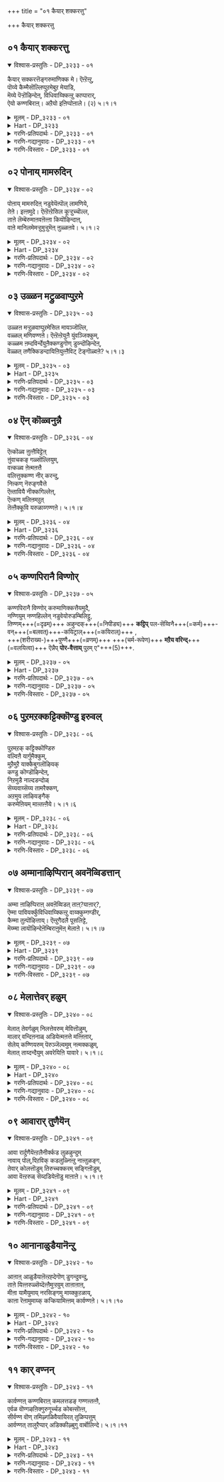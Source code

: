 +++
title = "०१ कैयार् शक्करत्तु"

+++
कैयार् शक्करत्तु

## ०१ कैयार् शक्करत्तु

<details open><summary>विश्वास-प्रस्तुतिः - DP_३२३३ - ०१</summary>

कैयार् सक्करत्तॆङ्गरुमाणिक्क मे। ऎऩ्ऱॆऩ्ऱु,  
पॊय्ये कैम्मैसॊल्लिप्पुऱमेबुऱ मेयाडि,  
मॆय्ये पॆऱ्ऱॊऴिन्देऩ्, विधिवाय्क्किऩ्ऱु काप्पारार्,  
ऐयो कण्णबिराऩ्। अऱैयो इऩिप्पोऩाले। (२) ५।१।१
</details>

<details><summary>मूलम् - DP_३२३३ - ०१</summary>

कैयार् सक्करत्तॆङ्गरुमाणिक्क मे। ऎऩ्ऱॆऩ्ऱु,  
पॊय्ये कैम्मैसॊल्लिप्पुऱमेबुऱ मेयाडि,  
मॆय्ये पॆऱ्ऱॊऴिन्देऩ्, विधिवाय्क्किऩ्ऱु काप्पारार्,  
ऐयो कण्णबिराऩ्। अऱैयो इऩिप्पोऩाले। (२) ५।१।१
</details>

<details><summary>Hart - DP_३२३३</summary>

I lied, praising you and saying,  
“You are a precious blue sapphire: You carry a discus:”  
I wandered and wandered  
and you thought I was truly praising you  
and gave me your grace:  
If it is my fate to receive your grace, no one can prevent it,  
O my lord Kaṇṇan! Tell me: Tell me please:
</details>

<details><summary>गरणि-प्रतिपदार्थः - DP_३२३३ - ०१</summary>

कै= कैयल्लि, आर् = हरितवाद, शक्करत्तु = चक्रायुधवुळ्ळ, ऎन् = नन्न, करुमाणिक्कमे = करिय माणिक्यवे, ऎन्ऱु ऎन्ऱु = ऎन्दु हेळुत्त हेळुत्तले, पॊय्यो = सुळ्ळागिये, कैम्मै = कपटद मातन्नु, शॊल्लि = हेळुत्त, पुऱमे पुऱमे आडि = बाह्यविषयगळल्लि आडुत्ता, मॆय्ये = यथार्थवादद्दन्ने \(सत्यवादद्दन्ने, पॆट्रु = पडॆदु, ऒऴिन्देन् = मुगिसिद्देनॆ, विदि = \(विधिय\) भगवन्तन, वाय् क्कु = अनुग्रहक्कॆ इन्ऱु = इन्दु \(ईग\), काप्पार् = तडॆगट्टुववरु. आर् = यारु? ऐयो = अय्यो, कण्णपिरान् = कृष्णपरमात्म, अऱैयो = सड्डु हॊडॆयुत्तेनॆ\(कूगि हेळुत्तेनॆ\) इनि = इन्नु, पोनाले = होदरॆ \(होगुवुदादरॆ\).
</details>

<details><summary>गरणि-गद्यानुवादः - DP_३२३३ - ०१</summary>

कैयल्लि हन्तवाद चक्रायुधवुळ्ळ नन्न करिय माणिक्यवे ऎन्दु हेळुत्त हेळुत्तले, सुळ्ळागिये, कपटद मातुगळन्नाडुत्ता, बाह्यविषयगळल्लि नलिदाडुत्ता, यथार्थवादद्दन्ने \(सत्यवादद्दन्ने\) पडॆदुकॊण्डिद्देनॆ. विधिय \(भगवन्तन\) अनुग्रहवन्नु ईग तडॆगट्टुववरु यारु? अय्यो, कृष्ण परमात्म, सड्डु हॊडॆदु हेळुत्तेनॆ, इन्नु \(नीनु\) होगुवुदादरॆ? 
</details>

<details><summary>गरणि-विस्तारः - DP_३२३३ - ०१</summary>

ई पाशुर अर्थपूर्णवागिदॆ. भगवन्तनु ऎन्थ कृपाळु\! अवनॆष्टु सुलभसाध्य ऎम्बुदन्नु स्पष्टपडिसुत्तदॆ. ऒन्दु सल भगवदनुग्रहवुण्टायितॆन्दरॆ, अदन्नु तडॆगट्टुवुदु यारिगू साध्यविल्ल ऎम्बुदन्नू स्पष्टपडिसुत्तदॆ.

भगवन्तन रूपसौन्दर्यगळन्नू, अवन दिव्यायुधगळ सामर्थ्यवन्नू कुरितु मनसार हॊगळि हाडुत्ता आनन्दिसुवुदु निजभक्तन कॆलस. भक्तिय सुळिवे इल्लदॆ, मनस्सिनल्लि विषय वासनॆयन्नु तुम्बिकॊण्डु, ऎडॆबिडदन्तॆ बाह्यविषयगळल्लिये तॊळलुत्ता, अदन्ने आनन्दवॆन्दु तिळिदु तृप्तिपडुववनादरू, नटनॆगागियादरू उत्तमभक्तनन्तॆ बायल्लि भगवन्तन नामगळन्नु उच्चरिसुत्तिरुववनन्नू सह भगवन्तनु कडॆगणिसुवुदिल्ल. अवनिगू सह निजभक्तन हागॆये भगवन्तनु तन्न कृपॆयन्नु अनुग्रहिसुत्तानॆ. तन्नन्नु चेतननु मरॆयबारदु. अवनु हेगॆ याव रीतियल्लि तन्नन्नु स्मरिसिदरू तनगॆ सन्तोषवे. इदे भगवन्तनिगॆ बेकादद्दु. 

आळ्वाररु हेळुत्तारॆ- उत्तम भक्तनन्तॆ नटिसुत्ता, बूटाटिकॆय रीतियल्लि भगवन्नामवन्नु पठिसुत्ता, सदा बाह्यविषयगळल्लि मुळुगि तेलुत्ता इरुव ननगॆ, निजवागियू भगवन्तन अनुग्रहवुण्टायितल्ल\! इन्नु स्वामियु नन्निन्द अगलुवुदक्कॆ साध्यवादीते? खण्डित इल्ल. 

भगवन्तनन्नु याव दॆशॆयल्लादरू, याव रीतियल्लादरू स्मरिसलि. अदु कपटवागिरलि. आत्मवञ्चनॆयागिरलि. नटनॆयागिरलि. आडम्बरवागिरलि. इतररन्नु मोसगॊळिसुवुदे आगिरलि. अदु हेगॆ इद्दरू, भगवन्तनु अदन्नु स्वीकरिसि, निजवाद रीतियल्ले फलवन्नित्तु, अवनन्नु तन्नवनन्नागि माडिकॊळ्ळुत्तानॆ.
</details>

## ०२ पोनाय् मामरुदिन्

<details open><summary>विश्वास-प्रस्तुतिः - DP_३२३४ - ०२</summary>

पोऩाय् मामरुदिऩ् नडुवेयॆऩ्पॊल् लामणिये,  
तेऩे। इऩ्ऩमुदे। ऎऩ्ऱॆऩ्ऱेसिल कूऱ्ऱुच्चॊल्ल,  
ताऩे लॆम्बॆरुमाऩवऩॆऩ्ऩा कियॊऴिन्दाऩ्,  
वाऩे मानिलमेमऱ्ऱुमुऱ्ऱुमॆऩ् ऩुळ्ळऩवे। ५।१।२
</details>

<details><summary>मूलम् - DP_३२३४ - ०२</summary>

पोऩाय् मामरुदिऩ् नडुवेयॆऩ्पॊल् लामणिये,  
तेऩे। इऩ्ऩमुदे। ऎऩ्ऱॆऩ्ऱेसिल कूऱ्ऱुच्चॊल्ल,  
ताऩे लॆम्बॆरुमाऩवऩॆऩ्ऩा कियॊऴिन्दाऩ्,  
वाऩे मानिलमेमऱ्ऱुमुऱ्ऱुमॆऩ् ऩुळ्ळऩवे। ५।१।२
</details>

<details><summary>Hart - DP_३२३४</summary>

I praised him, the faultless jewel  
who went between the two marudam trees,  
saying, “You are honey and sweet nectar:”  
I said only a few things praising him  
yet my dear lord entered my heart and became one with me  
and now the sky and this wonderful earth are all mine:
</details>

<details><summary>गरणि-प्रतिपदार्थः - DP_३२३४ - ०२</summary>

पोनाय् = होदवने \(नुसुळिदवने\), मा मरुदिन् नडुवे = दॊड्ड मत्तीमरगळ नडुवॆ, ऎन् = नन्न, पॊल्ला मणिये = रन्ध्रविल्लद \(परिशुद्धवाद\) रत्नवे, तेने = जेनिनन्तॆ मधुरवादवने, इन् = इनिदागि, अमुदे = अमृतस्वरूपिये, ऎन्ऱु ऎन्ऱु = ऎन्दु ऎन्दु \(ऎन्दु मुन्तागि\), शिल कूत्तु= कॆलवु कूगुगळन्नु, शॊल्ल = हेळिद्दरिन्द, तान् = तानु, एल् = विश्वासदिन्द, ऎम्बॆरुमान् = सर्वेश्वरनु, अवन् = अवनु, ऎन् आहि ऒऴिन्दान् = ननगॆ ऒदगि बन्दिद्दानॆ, वाने = मेलण लोकगळे, मा निलमे = विशालवाद भूलोकवे, मट्रु = मत्तु, मुट्रुम् = ऎल्ला वस्तुगळू, ऎन् = नन्न, उळ्ळनवे =अन्तरङ्गदवे आगिवॆ.
</details>

<details><summary>गरणि-गद्यानुवादः - DP_३२३४ - ०२</summary>

दॊड्ड मत्तीमरगळ नडुवॆ नुसुळिदवने, नन्न परिशुद्धवाद रत्नवे, जेनिनन्तॆ मधुरवादवने, इनिदाद अमृतवे, ऎन्दु मुन्तागि कॆलवु कूगुगळन्नु कूगिद्दरिन्द, सर्वेश्वरनाद अवनु स्वतः विश्वासदिन्द ननगॆ ऒदगि बन्दिद्दानॆ. मेलिन लोकगळू, विशालवाद भूलोकवू मत्तु \(अवुगळ\) ऎल्ला वस्तुगळु नन्न ऒळगडॆयवे \(अन्तरङ्गदवे\) आगिवॆ. 
</details>

<details><summary>गरणि-विस्तारः - DP_३२३४ - ०२</summary>

ई पाशुरदल्लि भगवन्तन अपारवाद वात्सल्यवन्नू औदार्यवन्नू कुरितु हेळलागुत्तदॆ. 

“पोनाय्................नडुवे” – इदु भगवन्तनु श्रीकृष्णनागि नडॆसिद ऒन्दु आश्चर्यकारक प्रसङ्ग. नन्दगोकुलदल्लि बालकृष्णनु बॆळॆयुत्तिद्दाग, अवनु मनॆमनॆयल्लू माडिद नाना चेष्टॆगळन्नु कुरितु गॊल्लतियरु तायि यशोदॆगॆ दूरु हेळिदरु. इदरिन्द यशोदॆगॆ कडुकोप बन्तु. बालकृष्णनन्नु मनॆय मुन्दिन ऒन्दु ऒरळिगॆ कट्टि हाकि, आकॆ तन्न कॆलसक्कॆ मनॆयॊळक्कॆ होदळु. बालकृष्णनु आ ऒरळन्नू ऎळॆदुकॊण्डु, मॆल्लमॆल्लगॆ अम्बॆगालिडुत्ता ऎदुरल्लिद्द अवळ जवळि भारि मत्तीमरगळ बळिगॆ होदनु. तानु अवुगळ नडुवण सन्दिनल्लि नुसुळिदनु. ऒरळन्नू तन्न कडॆगॆ ऎळॆदुकॊळ्ळुवुदक्कागि अदन्नु जग्गि ऎळॆदनु. कूडले आ भारीमत्ती मरगळु पटपटनॆ मुरिदुबिद्दवु. आ सद्दिगॆ हॆदरि, नन्दगोकुलवे नोडलु बन्दितु. यशोदॆयू हॊरक्कॆ बन्दु नोडुत्ताळॆ-एनाश्चर्य अदु\! किलकिलनॆ नगुत्ता कृष्णनु नोडुत्तिद्दानॆ. कूडले यशोदॆ अवनन्नु बाचि, ऎत्ति मुद्दाडिदळु. 

“अवनॆन्नाहियॊऴिन्दान्” – भगवन्तन अपरिमित सौलभ्य वात्सल्य. औदार्यगळन्नु इदु हेळुत्तदॆ. अवन कॆलवु नामगळन्नु उच्चरिसुत्तिद्द मात्रक्के स्वामि ऒलिदु बरुवुदे? अन्तरङ्गदल्लि नॆलसुवुदे\! अवनॆष्टु सुलभ\! 

“वाने........................उळ्ळनवे” – भगवन्तनु आळ्वाररिगॆ ऒलिदु, अवर अन्तरङ्गदल्लि नॆलसिद्दर परिणाम इदु- स्वर्गादि मेलणलोकगळू, भूलोकवू, अवुगळल्लिन ऎल्ला वस्तुगळु अन्तरङ्गदल्लि नॆलसिदन्तॆये आयितष्टॆ. 

आळ्वाररु हेळुत्तारॆ- नानु माडिद्दु बहळ अल्पवे- भगवन्तन हलकॆलवु नामगळन्नु उच्चरिसिद्दु मात्रवे. अदक्क् प्रतिफलवागि कण्ड भगवन्तन औदार्यवॆष्टु\! अवने ऒलिदु बन्दु नन्नल्लि वात्सल्य कोरिद्दानॆ. अवनु नन्न अन्तरङ्गदल्लि नॆलसिद्दरिन्द, अवन इडिय सृष्टिये नन्न अन्तरङ्गवन्नु सेरिदॆयल्ल\!
</details>

## ०३ उळ्ळन मट्रुळवाप्पुऱमे

<details open><summary>विश्वास-प्रस्तुतिः - DP_३२३५ - ०३</summary>

उळ्ळऩ मऱ्ऱुळवाप्पुऱमेसिल मायञ्जॊल्लि,  
वळ्ळल् मणिवण्णऩे। ऎऩ्ऱॆऩ्ऱेयुऩै युंवञ्जिक्कुम्,  
कळ्ळम ऩम्दविर्न्देयुऩैक्कण्डुगॊण् डुय्न्दॊऴिन्देऩ्,  
वॆळ्ळत् तणैक्किडन्दायिऩियुऩ्ऩैविट् टॆङ्गॊळ्वऩे? ५।१।३
</details>

<details><summary>मूलम् - DP_३२३५ - ०३</summary>

उळ्ळऩ मऱ्ऱुळवाप्पुऱमेसिल मायञ्जॊल्लि,  
वळ्ळल् मणिवण्णऩे। ऎऩ्ऱॆऩ्ऱेयुऩै युंवञ्जिक्कुम्,  
कळ्ळम ऩम्दविर्न्देयुऩैक्कण्डुगॊण् डुय्न्दॊऴिन्देऩ्,  
वॆळ्ळत् तणैक्किडन्दायिऩियुऩ्ऩैविट् टॆङ्गॊळ्वऩे? ५।१।३
</details>

<details><summary>Hart - DP_३२३५</summary>

I wanted to be involved in the pleasures of the world  
but I praised you with false words and said,  
“You are the generous lord: You have the color of sapphire:”  
Now I no longer want to cheat you:  
My devious mind has come to know you  
who rest on the flood of water and I am saved:  
I will not leave you: What is there for me but you?
</details>

<details><summary>गरणि-प्रतिपदार्थः - DP_३२३५ - ०३</summary>

उळ्ळन = मनस्सिनल्लिरुवुदु, मट्रु = इतर ऎल्लवू, उळ आ = हागॆये इरुवन्तॆये, पुऱमे = हॊरगॆ \(तोरिकॆगागि\), शिल मायम् शॊल्लि = कॆलवु वञ्चनॆय \(कपटद\) मातन्नाडि, वळल् = उदारिये, मणिवण्नने = नीलमणिवण्णा, ऎन्ऱु ऎन्ऱे = ऎन्दु हेळुत्तले, उन्नैयुम् = निन्नन्नू, वञ्जिक्कुम् = वञ्चिसुव \(मोसगॊळिसुव\), कळ्ळम् मनम् = कळ्ळ मनस्सन्नु, तविर्न्दे = बिट्टुकॊट्टु, \(दूरीकरिसिये\), उन्नै = निन्नन्नु, कण्डुकॊण्डु = कण्डुकॊण्डु \(अनुभविसि अरितुकॊण्डु\), उय्न्दु ऒऴिन्देन् = उज्जीवनगॊण्डिद्देनॆ, वॆळ्ळत्तु = पाल्गडलल्लि, अणै = \(शेषन\) हासुगॆयल्लि, किडन्दाय् = पवडिसिरुववने, इनि = इन्नु, उन्नै =निन्नन्नु, विट्टु = बिट्टु, ऎन् कॊळ्वने = एनन्नु कैगॊळ्ळबल्लॆनु? 
</details>

<details><summary>गरणि-गद्यानुवादः - DP_३२३५ - ०३</summary>

मनस्सिनल्लिरुवुदु इतर ऎल्लवू हागॆये इरुवन्तॆये, हॊरगॆ कॆलवु कपटद मातुगळन्नाडि, उदारिये, मणिवण्णा ऎन्दुहेळुत्तले निन्नन्नू मोसगॊळिसुव कळ्ळमनस्सन्नु दूरीकरिसि, निन्नन्नु कण्डुकॊण्डु \(अनुभविसि अरितुकॊण्डु\) उज्जीवनगॊण्डिद्देनॆ. पाल्गडलल्लि शेषन हासुगॆयल्लि पवडिसिरुववने, इन्नु निन्नन्नु बिट्टु एनन्नु कैगॊळ्ळबल्लॆ? 
</details>

<details><summary>गरणि-विस्तारः - DP_३२३५ - ०३</summary>

ई पाशुरदल्लि भगवन्तनल्लि भक्तिमाडुव बगॆयन्नु हेळलागुत्तदॆ. 

मनस्सु शुद्धिगॊळ्ळदिद्दरू चिन्तॆयिल्ल. विषय वासनॆ अदरल्लि तुम्बिद्दरू सरियॆ. हॊरगॆ, तोरिकॆगागियादरू भगवन्नामस्मरणॆ माडुत्ता बरुवुदरिन्द, बरबरुत्ता अदु अभ्यासवागुत्तदॆ. आ अभ्यास भक्तियन्नु मूडिसुत्तदॆ. भगवन्तनन्नु अरितुकॊळ्ळुव आसक्तियन्नु तरुत्तदॆ मत्तु कालक्रमदल्लि अवनन्नु कुरितु अनुभववुण्टागुत्तदॆ. भक्ति दृढपडुत्तदॆ. अवनिल्लदॆ तनगॆ यावुदू साध्यविल्लवॆन्दु मनवरिकॆयन्नुण्टु माडुत्तदॆ. हीगॆ उज्जीवन मार्गविदॆ ऎन्नलागुत्तदॆ. 

आळ्वाररु हेळुत्तारॆ- भगवन्त, नन्न मनदल्लि तुम्बि, सुळिदाडुत्तिरुव भावनॆगळे बेरॆ. अवॆल्ल विषय वासनॆयिन्द कूडिदवु. निन्नन्नु कुरितु ईषत्तू भवनॆयिल्ल. आदरू, हॊरगॆ, तोरिकॆगागि, निन्न गुणस्वभावगळन्नु परिपूर्णवागि अनुभविसि अरितुकॊण्डवनन्तॆ, ’उदारिये, मणिवण्णा’ ऎन्दु मुन्तागि निन्नन्नु कुरितु हेळुत्तले इद्देनॆ. निन्नन्नू सह वञ्चिसि बिडुवन्थ नन्नकळ्ळ मनस्सन्नु बदिगॊत्तिद्देनॆ. ई दारियिन्दले निन्नन्नु अनुभविसि कण्डुकॊण्डिद्देनॆ मत्तु परिपूर्णवागि उज्जीवनगॊण्डिद्देनॆ. शेषशयननाद भगवन्त, निन्न हॊरतु नानेनू माडलारॆनल्ल\! निन्न कृपाश्रयवे ननगॆ मुख्य.
</details>

## ०४ ऎन् कॊळ्वनुन्नै

<details open><summary>विश्वास-प्रस्तुतिः - DP_३२३६ - ०४</summary>

ऎऩ्कॊळ्व ऩुऩ्ऩैविट्टॆऩ्  
ऩुंवाचकङ् गळ्सॊल्लियुम्,  
वऩ्कळ्व ऩेऩ्मऩत्तै  
वलित्तुक्कण्ण नीर् करन्दु,  
निऩ्कण् नॆरुङ्गवैत्ते  
ऎऩ्तावियै नीक्कगिल्लेऩ्,  
ऎऩ्कण् मलिऩमऱुत्  
तॆऩ्ऩैक्कूवि यरुळाय्गण्णऩे। ५।१।४
</details>

<details><summary>मूलम् - DP_३२३६ - ०४</summary>

ऎऩ्कॊळ्व ऩुऩ्ऩैविट्टॆऩ्  
ऩुंवाचकङ् गळ्सॊल्लियुम्,  
वऩ्कळ्व ऩेऩ्मऩत्तै  
वलित्तुक्कण्ण नीर् करन्दु,  
निऩ्कण् नॆरुङ्गवैत्ते  
ऎऩ्तावियै नीक्कगिल्लेऩ्,  
ऎऩ्कण् मलिऩमऱुत्  
तॆऩ्ऩैक्कूवि यरुळाय्गण्णऩे। ५।१।४
</details>

<details><summary>Hart - DP_३२३६</summary>

What should I do?  
Even though I said, “I will not leave you,”  
I was a thief and could not stop my mind  
from enjoying the pleasures of the world  
and I didn’t think of you:  
I can’t approach you making my hard heart soft and shedding tears  
and I can’t leave this life on the earth:  
O Kaṇṇan, take away my sins, call me and give me your grace:
</details>

<details><summary>गरणि-प्रतिपदार्थः - DP_३२३६ - ०४</summary>

ऎन् कॊळ्वन् = एनन्नु कैगॊळ्ळलि, उन्नैविट्टु = निन्नन्नु बिट्टु, ऎन्नुम् = ऎन्नुव, वाशहङ्गळ् = मातुगळन्नु, शॊल्लियुम् = आडियू सह, वन् कळ्वनेन् = बलुकॆट्ट कळ्ळ नानु \(कपटि नानु\), मनत्तै = मनस्सन्नु, वलित्तु = बलगॊळिसि, कण्ण नीर् करन्दु = कण्णिरु सुरिसि, निन् कण् = निन्नल्लि, नॆरुङ्ग = दृढवागि, वैत्ते = इरिसिये, ऎनदु आवियै = नन्न आत्मवन्नु \(प्राणवन्नु\), नीक्ककिल्लेन् = नीगलारॆ, ऎन् कण् = नन्नल्लिन, मलिनम् = कॊळॆयन्नु, अऱुत्तु = नीगिसि \(कडिदु हाकि\), ऎन्नै = नन्नन्नु, कूवि = कूगि करॆदु, अरुळाय् = कृपॆमाडु, कण्णने = अत्याकर्षकने. 
</details>

<details><summary>गरणि-गद्यानुवादः - DP_३२३६ - ०४</summary>

’निन्नन्नु बिट्टु एनन्नु कैगॊळ्ळबल्लॆ’ ऎम्ब मातुगळन्नुआडियू सह, बलु कॆट्ट कपटि नानु. मनस्सन्नु बलगॊळिसि, कण्णीरु सुरिसि, निन्नल्लि दृढवागि इरिसिये नन्न प्राणवन्नु नीगलारॆ. नन्नल्लिन कॊळॆयन्नु तॊडॆदुहाकि, नन्नन्नु कूगि करॆदु कृपॆमाडु अत्याकर्षकने. 
</details>

<details><summary>गरणि-विस्तारः - DP_३२३६ - ०४</summary>

हिन्दिन पाशुरदल्लि ’निन्नन्नु बिट्टु नानेनन्नू माडलारॆ’ ऎन्दु आळ्वाररु हेळिकॊण्डरष्टॆ. अदे विषयवन्नु इन्नष्टु विवरवागि इल्लि हेळुत्तिद्दारॆ. 

“वन्कळ्वनेन्...............” – भगवन्त, नानु नडॆसुव ऎल्ल कर्मगळल्लियू निन्न ऒत्तासॆ इल्लदॆ नानेनू माडलारॆ. ऎल्ल विधदल्लू ननगॆ निन्न बॆम्बल बेकेबेकु’ – ऎन्दु नानाडिद मातुगळल्लि सत्यतॆ इल्लवागिदॆ. अदक्कॆ नन्न कॆट्ट मनस्से कारण. प्रकृति सम्बन्धवाद विषयगळ कडॆगे अदु नन्नन्नु सॆळॆदॊय्युत्तदॆ. आ प्रकृति बन्धनदिन्द बिडिसिकॊळ्ळुवुदु नन्निन्द आगदॆ होगिदॆ. अष्टु हॆच्चागि नन्न मनस्सु विषयाधीनवागिदॆ. नानेनु बगॆदरू, हेगॆ नडॆदुकॊळ्ळबेकॆन्दरू अदु अदन्नु सुळ्ळुमाडुत्तदॆ. नन्न मनस्सु कपटतुम्बिद्दु, अदन्नु बलगॊळिसलु ननगॆ शक्ति सालदु. 

“मनत्तै वलित्तु, कण्ण नीर् करन्दु, निन् कण् नॆरुङ्गवैत्तु, ऎन दावियै नीक्कहिल्लेन्” – ईगिन नन्न स्थितियल्लि, नन्न मनस्सु बलहीनवागिदॆ. अदन्नु बलगॊळिसुवुदक्कॆ आगलि, निन्नन्नु सेरलेबेकॆन्दु कण्णीरु सुरिसुवुदक्कॆ, निन्नल्लि दृढवाद भक्तियिन्द प्राणवन्नु त्यजिसुवुदक्कॆ ननगॆ साध्यविल्ल. इदक्कॆल्ल नन्न मनस्सिनल्लि तुम्बिकॊण्डिरुव कश्मलवे कारण. 

“ऎन्कण् मलिनम् अऱुत्तु” – प्रकृति सम्बन्धवाद दोषगळु नन्न मनदल्लि तुम्बिकॊण्डिदॆ. इवे निन्न कडॆय गमनक्कॆ अड्डियागिरतक्कवु. आद्दरिन्द ई मलिनवन्नु \(कॊळॆयन्नु\) तॊडॆदुहाकु. मनस्सन्नु परिशुद्धगॊळिसु. निन्नन्नु ऒम्मनदिन्द आश्रयिसुवन्तॆ माडु.

आळ्वाररु हेळुत्तारॆ- भगवन्त, नानाडुव मातुगळु ऒळ्ळॆयदागि कण्डुबन्दरू, नानु कपटिये. नन्न मनस्सु विषय वासनॆयिन्द तुम्बिदॆ. निन्नन्नु भक्ति माडुवुदक्कॆ अदु अड्डियागिदॆ. नन्न प्रयत्नदिन्दले निन्न बळि भक्तिमाडि बरुवुदक्कॆ आगदु. अन्थ शक्तियन्नु नानु कळॆदुकॊण्डिद्देनॆ. बलगुन्दिदवनागिद्देनॆ. ई कारणदिन्द नन्न मनस्सन्नु नीने शुद्धगॊळिसि, नन्नन्नु निन्न बळिगॆ कूगि करॆदुको. आकर्षणकारियागि नीनु ननगॆ अष्टन्नु कृपॆमाडु.
</details>

## ०५ कण्णपिरानै विण्णोर्

<details open><summary>विश्वास-प्रस्तुतिः - DP_३२३७ - ०५</summary>

कण्णपिरानै विण्णोर् करुमाणिक्कत्तैयमुदै,  
नण्णियुम् नण्णहिल्लेन् नडुवेयोरुडम्बिलिट्टु,  
तिण्णम्+++(=दृढम्)+++ अऴुन्दक्+++(=निपीड्य)+++ **कट्टिप्** पल-सॆय्विनै+++(=कर्म)+++-वन्+++(=बलवत्)+++-कयिट्राल्+++(=कयिराल्)+++ ,  
+++(शरीराख्य-)+++पुण्णै+++(=व्रणम्)+++ +++(चर्म-रूपेण)+++ **मऱैय वरिन्द्**+++(=वलयित्वा)+++ ऎन्नैप् **पोर-वैत्ताय्** पुऱम् ए"+++(5)+++.
</details>

<details><summary>मूलम् - DP_३२३७ - ०५</summary>

कण्णबि राऩैविण्णोर्  
करुमाणिक्कत् तैयमुदै,  
नण्णियुम् नण्णगिल्लेऩ्  
नडुवेयो रुडम्बिलिट्टु,  
तिण्ण मऴुन्दक्कट्टिप्  
पलसॆय्विऩै वऩ्कयिऱ्ऱाल्,  
पुण्णै मऱैयवरिन्  
दॆऩैप्पोरवैत् ताय्बुऱमे। ५।१।५
</details>

<details><summary>Hart - DP_३२३७</summary>

I can’t approach my dear lord Kaṇṇan,  
sweet as nectar, the precious jewel of the gods in the sky  
who put life in my body and tied it tightly  
with the ropes of ignorance and karma:  
I am covered with a body that is a skin-covered wound:  
Who can release me from it?  
O lord, you are the only one: Save me:
</details>

<details><summary>गरणि-प्रतिपदार्थः - DP_३२३७ - ०५</summary>

कण्णपिरानै = श्रीकृष्णावतारियाद सर्वेश्वरनन्नु, विण्णोर् = नित्यसूरिगळ मत्तु देवतॆगळ, करुमाणिक्कत्तै = माणिक्यदन्थ अनर्घ अन्तरङ्ग वस्तुवन्नु, अमुदै = दिव्यवाद अमृतवन्नु, नण्णियुम् = समीसियू, नण्ण हिल्लेन् = आश्रयिसलारदवनागिद्देनॆ, नडुवे = नडुवल्लि, ओर् = ऒन्दु, उडुम्बिल् इट्टु = देहदल्लि \(नन्नन्नु\) सेरिसि, तिण्णम् = बलवागि \(दृढवागि\), अऴुन्द = मुळुगुवन्तॆ \(अद्दुवन्तॆ\), कट्टि = कट्टिहाकि, पल = अनेक, शॆय्विनै = कर्मगळॆम्ब, वल् कयिट्राल् = बलवाद हग्गदिन्द, पुण्णै = अदरिन्दाद हुण्णन्नु, मऱैय = मरॆयागिरुवन्तॆ \(काणदॆ इरुवन्तॆ\), वरिन्दु = कट्टि मरॆमाडि ऎन्नै = नन्नन्नु, पोरवैत्ताय् = होराडुवन्तॆ माडिद्दी, पुऱमे = हॊरगिन विषयगळल्लिये. 
</details>

<details><summary>गरणि-गद्यानुवादः - DP_३२३७ - ०५</summary>

श्रीकृष्णावतारियाद सर्वेश्वरनन्नु, नित्यसूरिगळ मत्तु देवतॆगळ माणिक्यदन्थ श्रेष्ठ अन्तरङ्ग वस्तुवन्नु, दिव्यामृतवन्नु, समीपिसियू आश्रयिसलारदवनागिद्देनॆ. नडुवॆ ऒन्दु देहदल्लि नन्नन्निट्टु, दृढवागि अद्दुवन्तॆ \(मुळुगुवन्तॆ\) कट्टि हाकि, अनेक बगॆय कर्मगळॆम्ब बलवाद हग्गदिन्द आद हुण्णन्नु, काणदॆ इरुवन्तॆ, कट्टि \(मरॆमाडि\), नन्नन्नु हॊरगिन विषयगळल्लि होराडुवन्तॆ माडिद्दी. 
</details>

<details><summary>गरणि-विस्तारः - DP_३२३७ - ०५</summary>

हिन्दिन पाशुरदल्लि “नन्न मनदल्लिन मलिनवन्नु तॊडॆदु हाकि” – ऎन्दु मुन्तागि हेळलायितष्टॆ. आ ’मलिन’वॆम्बुदेनॆन्दू, अदरिन्द बन्दिरुव कॆडकेनु ऎम्बुदन्नू इल्लि बिडिसि हेळलागुत्तदॆ. 

“कण्णपिरानै” – भगवन्तनु कृष्णावतारियागि सामान्यगोवळर नडुवॆ बॆळॆदरू तन्न हिरिमॆयन्नु अनेक बारि तोरिसिद्दानॆ. तन्न आश्चर्यद्भुत कार्यगळिन्दलू, अत्याकर्षकवाद गुणस्वभावगळिन्दलू ऎल्ल बगॆय जनरन्नू आकर्षिसि, अवरिगॆ ऎल्ल बगॆय महोपकारगळन्नू माडिदनु. 

’विण्णोर् करुमाणिक्कत्तै” – अपरूपवाद दिव्यमाणिक्यवन्नु जन हेगॆ भद्रवागिट्टु रक्षिसुव हागॆये, मेलणलोकदवरु भगवन्तनन्नु तम्म अन्तरङ्गदल्लि, अल्लिन्द स्वामियु जारि होगदन्तॆ आदरदिन्द भद्रपडिसिकॊण्डिद्दारॆ. 

“नण्णियुम् नण्णहिल्लेन्” – नानु भगवन्तनन्नु कुरितु ज्ञानवन्नु पडॆदुकॊण्डिद्देनॆ. अवनन्नु नन्न अन्तरङ्गदल्लिट्टुकॊण्डिरुवुदक्कॆ तवकपडुत्तेनॆ. हीगिद्दरू, स्वामियन्नु सेरुवुदक्कू, आश्रयिसुवुदक्कू ऒलिसिकॊळ्ळुवुदक्कू साध्यविल्लदॆ होगिदॆ. अड्डिपडिसुववु ई देह, इन्द्रियगळु, विषय सम्बन्धवागि आकर्शितवागिरुव मनस्सु. 

“पुण्नै मरैय वरिन्दु” – देह सम्बन्धवाद बन्धनदल्लि, बगॆबगॆय कर्मगळॆम्ब बलवाद हग्गदिन्द बिगिदु, नन्नन्नु कट्टिहाकिरुवुदरिन्द बलवाद हुण्णागिदॆ. अदु तोरिकॊळ्ळदन्तॆ, विषय सुख ऎम्बुदरिन्द अदन्नु मुच्चि मरॆमाडलागिदॆ. 

आळ्वाररु हेळुत्तारॆ- भगवन्त, निन्नन्नु दृढवागि आश्रयिसि, उद्धारगॊळ्ळबेकॆम्ब ज्ञानवन्नु नानु पडॆदुकॊण्डॆ. निन्न आश्रयवन्नु दॊरकिसिकॊळ्ळलु आतुरगॊण्डॆ. अदु साध्यवागदॆ इरलॆन्दु नीनु बलवाद अड्डियॊन्दन्नु तन्दॊड्डिद्दी. निनगू ननगू नडुवॆ ’देह’वॊन्दन्नु तन्दिट्टिद्दी. बगॆबगॆय कर्मगळन्नु ई देहद मूलक नन्निन्द माडिसुत्ती. नन्नन्नु देहदल्लि बन्धिसिद्दी. कर्मगळिन्द आगिरुवुदु क्रूरवाद माडदॆ इरुव हुण्णु. अदु काणदिरलॆन्दु विषय सुख ऎम्बुदरिन्द अदन्नु मुच्चि मरॆमाडिद्दी. आद्दरिन्द निन्नन्नु नानु कूडिकॊळ्ळुवुदादरू हेगॆ?
</details>

## ०६ पुऱमऱक्कट्टिक्कॊण्डु इरुवल्

<details open><summary>विश्वास-प्रस्तुतिः - DP_३२३८ - ०६</summary>

पुऱमऱक् कट्टिक्कॊण्डिरु  
वल्विऩै यार्गुमैक्कुम्,  
मुऱैमुऱै याक्कैबुगलॊऴियक्  
कण्डु कॊण्डॊऴिन्देऩ्,  
निऱमुडै नाल्दडन्दोळ्  
सॆय्यवाय्सॆय्य तामरैक्कण्,  
अऱमुय लाऴियङ्गैक्  
करुमेऩियम् माऩ्तऩ्ऩैये। ५।१।६
</details>

<details><summary>मूलम् - DP_३२३८ - ०६</summary>

पुऱमऱक् कट्टिक्कॊण्डिरु  
वल्विऩै यार्गुमैक्कुम्,  
मुऱैमुऱै याक्कैबुगलॊऴियक्  
कण्डु कॊण्डॊऴिन्देऩ्,  
निऱमुडै नाल्दडन्दोळ्  
सॆय्यवाय्सॆय्य तामरैक्कण्,  
अऱमुय लाऴियङ्गैक्  
करुमेऩियम् माऩ्तऩ्ऩैये। ५।१।६
</details>

<details><summary>Hart - DP_३२३८</summary>

My lord with beautiful lotus eyes,  
a red mouth, four strong arms,  
and a shining body like a dark jewel  
carries a discus in his beautiful hand  
that establishes dharma:  
When I saw him the evil and good karma  
that troubled me went away:
</details>

<details><summary>गरणि-प्रतिपदार्थः - DP_३२३८ - ०६</summary>

पुऱम् = हॊरगडॆ \(ऎल्ला कडॆयल्लू\), अऱ= पूर्तियागि, कट्टिकॊण्डु = हॆणॆदुकॊण्डु \(आलिङ्गिसिकॊण्डु\), इरु = ऎरडु, वल् विनैयार् = बलिष्ठवाद कर्मगळु, कुमैक्कूम् = नलुगिसुवन्थ \(हिंसिसुवन्थ\), मुऱैमुऱै = मत्तॆमत्तॆ, \(क्रमानुगतवागि\) बरुव आक्कै = देहवन्नु, पुहल् ऒऴिय = होगुवुदन्नु तप्पिसिकॊळ्ळुवुदक्कागि, कण्डुकॊण्डु = कण्डुकॊण्डु, ऒऴिन्देन् = मुगिरिसॆ, निऱम् उडै = सौन्दर्यवुळ्ळ, ना तडतोळ् = नाल्कु उद्दनाद तोळुगळ, शॆय्य = कॆम्पनॆय, वाय् = बायि \(तुटिगळु\), तामरै कण् = तावरॆयन्तॆ \(विशालवू आकर्षकवू आद\) कण्णुगळु, अऱम् = धर्मक्कागि, मुयल् = उत्साहगॊळ्ळुव, आऴि = चक्रायुधवुळ्ळ, अम् कै= सुन्दरवाद कैय, करुमेनि = करिय \(सॊबगिन\) देहद, अम्मान् तन्नैये = सर्वेश्वरनन्ने. 
</details>

<details><summary>गरणि-गद्यानुवादः - DP_३२३८ - ०६</summary>

हॊरगडॆ ऎल्ला कडॆयल्लू पूर्तियागि हॆणॆदुकॊण्डु, ऎरडु बलवाद कर्मगळु नलुगिसुवन्थ, मत्तॆ मत्तॆ बरुव देहवन्नु होगुवुदन्नु तप्पिसिकॊळ्ळुवुदक्कागिये सुन्दरवाद नाल्कु उद्दनागि तोळुगळ, कॆन्दुटिय, कॆन्दावरॆयन्तॆ विशालवू आकर्षकवू आद कण्णुगळ, धर्मक्कागि उत्सहगॊळ्ळुव चक्रायुधवुळ्ळ सुन्दरवाद कैय, \(सॊबगिन\) करिय देहद सर्वेश्वरनन्ने कण्डुकॊण्डुबिट्टॆ.
</details>

<details><summary>गरणि-विस्तारः - DP_३२३८ - ०६</summary>

“नन्न मत्तु निन्न नडुवॆ ई देहवन्नु तन्दिट्टु, अदन्नु पापपुण्यकर्मगळिन्द चॆन्नागि बिगिदु, अदरिन्दाद हुण्णन्नु विषयसुखदिन्द मुच्चिमरॆमाडि, नन्नन्नु हिंसिसुत्तिद्दी” – ऎम्बुदु हिन्दिन पाशुर. आ देहवन्नु कळॆदुकॊळ्ळुवुदक्कागि माडुवुदेनु ऎम्बुदन्नु कुरितु इल्लि हेळलागुत्तिदॆ. 

पाशुरद मॊदल ऎरडु पादगळल्लि ई देहदिन्द आगिरुव तॊन्दरॆयेनु ऎन्दु हेळलागुत्तदॆ. देहदिन्द कर्म नडॆयुत्तदॆ. अदु पापपुण्यगळॆन्दु ऎरडु बगॆयागि बेर्पडिसुत्तदॆ. ऎरडू ऒन्दक्कॊन्दु बलवागि हॆणॆदुकॊण्डु, बिडिसिकॊळ्ळलारद बन्धनवागुत्तदॆ. इदे मनुष्यनु मत्तॆ मत्तॆ हुट्टुवन्तॆ माडुत्तदॆ. प्रतिहुट्टिनल्लू कर्मबन्धन बलगॊळ्ळुत्तले इरुत्तवॆ. मत्तु जन्मगळु लॆक्कविल्लदष्टागुत्तवॆ. इदक्कॆ कॊनॆ ऎम्बुदुण्टे? 

पाशुरद कडॆय ऎरडु पादगळल्लि भगवन्तन सरळसुन्दरवाद वर्णनॆ इदॆ. रूपवो सॊबगिन आकर्षकवाद करियबण्णद्दु. तुटिगळु कॆम्पगॆ. कण्णुगळु कॆन्दावरॆयन्तॆ विशालवू आकर्षकवू, तोळुगळ दीर्घवाद नाल्कु. धर्मरक्षणॆगागिये तन्न सुन्दरवाद कैयल्लि हॊळॆयुव चक्रायुध. हीगॆ शोभिसुव सर्वेश्वर. 

आळ्वाररु हेळुत्तारॆ- पापपुण्यगळिन्द बलवाद बन्धनदिन्द मेलिन्द मेलॆ हुट्टुव बाधॆयिन्द बिडिसिकॊळ्ळुवुदक्कागिये, नानु दिव्यसुन्दरनाद सर्वेश्वरनन्नु भजिसि, पूजिसि, अनुभविसि, कण्डुकॊण्डिद्देनॆ.
</details>

## ०७ अम्मानाऴिप्पिरान् अवनॆव्विडत्तान्

<details open><summary>विश्वास-प्रस्तुतिः - DP_३२३९ - ०७</summary>

अम्मा ऩाऴिप्पिराऩ् अवऩॆव्विडत् ताऩ्?याऩार्?,  
ऎम्मा पावियर्क्कुंविधिवाय्क्किऩ्ऱु वाय्क्कुम्गण्डीर्,  
कैम्मा तुऩ्पॊऴित्ताय्। ऎऩ्ऱुगैदलै पूसलिट्टे,  
मॆय्म्मा लायॊऴिन्देऩॆम्बिराऩुमॆऩ् मेलाऩे। ५।१।७
</details>

<details><summary>मूलम् - DP_३२३९ - ०७</summary>

अम्मा ऩाऴिप्पिराऩ् अवऩॆव्विडत् ताऩ्?याऩार्?,  
ऎम्मा पावियर्क्कुंविधिवाय्क्किऩ्ऱु वाय्क्कुम्गण्डीर्,  
कैम्मा तुऩ्पॊऴित्ताय्। ऎऩ्ऱुगैदलै पूसलिट्टे,  
मॆय्म्मा लायॊऴिन्देऩॆम्बिराऩुमॆऩ् मेलाऩे। ५।१।७
</details>

<details><summary>Hart - DP_३२३९</summary>

The lord carrying a discus is dear to me:  
Where is he? Who am I?  
If any sinner has a good fate, the lord gives his grace to him:  
I folded my hands above my head and worshiped him crying out,  
“O lord, you took away the suffering of the elephant Gajendra!”  
and I became a true devotee of him, the highest god:  
He joined me with him:
</details>

<details><summary>गरणि-प्रतिपदार्थः - DP_३२३९ - ०७</summary>

अम्मान् = सर्वेश्वरनु, आऴिप्पिरान् = चक्रायुधवन्नु हिडिदवनु, अवन् = अवनु, ऎव्विडत्तान् = ऎन्थ उन्नतस्थानदल्लिरुववनु, यान् = नानु, आर् = यारु, ऎम्मा = ऎन्थ महा, पावियर् क्कुम् = पापिगळिगू, विदि = दैववु, वाय् क्किन्ऱु= अनुग्रहिसुव, \(अनुग्रहिसुवुदु\) वाय् क्कुम् = कृपॆयन्नु \(फलिसिये फलिसुवुदु\), कण्डीर् = कण्डिरा, कैम्मा = आनॆय, तुन्बु = \(सङ्कटवन्नु\), कष्टवन्नु ऒऴित्ताय् = नीगिसिदवने, ऎन्ऱु = ऎन्दु, कै तलै पूशल् इट्टे = तलॆय मेलॆ कैजोडिसिये, मॆय् = वास्तववाद, माल् आहि = व्यामोहकारि \(प्रेमि\), आय् ऒऴिन्देन् = आगिबिट्टिद्देनॆ, ऎम्बिरानुम् = भगवन्तनू, ऎन् मेलाने = नन्नल्लि प्रीतियुळ्ळवने. 
</details>

<details><summary>गरणि-गद्यानुवादः - DP_३२३९ - ०७</summary>

अवनु ऎन्थ स्थानदल्लिरुववनु\! चक्रायुधवन्नु हिडिदवनु. नानु यारु\! ऎन्थ महापापिगळिगू दैवानुग्रहवु फलिसिये फलिसुवुदु, कण्डिरा\! आनॆय कष्ट \(सङ्कटवन्नु\) नीगिसिदवने ऎन्दु तलॆय मेलॆ कैजोडिसिये, वास्तववाद प्रेमियागिद्देनॆ. भगवन्तनू नन्नल्लि प्रीतियुळ्ळवने. 
</details>

<details><summary>गरणि-विस्तारः - DP_३२३९ - ०७</summary>

भगवन्तनिगू तमगू इरुव अन्तरवन्नू, तम्ममेलॆ भगवन्तनिगिरुव कृपॆ, औदार्य, विश्वासवन्नू इल्लि आळ्वाररु तिळिसुत्तारॆ. 

“अवनॆव्विडत्तान् यानार्” – भगवन्तनिगू नमगू याव बगॆय साम्यविदॆ? पाल्गडलल्लि शेषशयननागिरुव निर्लिप्त अवनु सर्वसमर्थनाद चक्रायुधधारि\! अल्पमानव नानु. महापापि. नन्न सङ्कट ननगे सेरिद्दल्लवे? नाने अनुभविसतक्कद्दल्लवे? \(ई बगॆय भावनॆगळु नन्नल्लि मूडिबन्दरू, भगवन्तन बगॆगॆ इरुव नन्न व्यामोह ऎन्दिगादरू कडमॆयागुवुदे?\) 

“ऎम्मा पावियर् क्कूम् विदिवाय् क्किन्ऱु वाय्क्कूम् कण्डीर्” – ऎन्थ कडुपापिगू भगवन्तनु खण्डितवागि अनुग्रहिसुवनु. अदु फलिसिये तीरुवुदु. एकॆन्दरॆ, भगवन्तनु परमकृपाळु, उदारि. तन्न सृष्टिय बगॆगॆ अवनिगॆ तुम्ब अनुकम्प, तन्न सृष्टिगॆ ऒदगि बरुव सङ्कटगळन्नु तप्पिसुवुदरल्लि \(नीगिसुवुदरल्लि\) अवनिगॆ सदा आसक्ति. 

“कैम्मा तुन्बम् ऒऴित्ताय्” – इल्लि गजेन्द्रमोक्षद सूचनॆ बरुत्तदॆ. आनॆयन्थ मृगद विषयदल्लू भगवन्तनिगॆ अत्यन्त कनिकर. काडिन सरोवरदल्लि मॊसळॆय बायिगॆ सिक्किबिद्द गजेन्द्रनु अदरिन्द बिडिसिकॊळ्ळलु साध्यविल्लदॆ. ’आदिमूला, नीने गति’ ऎन्दु भगवन्तनल्लि मरॆहॊक्काग, स्वामियु चक्रायुधधारियागि अदर बळिगॆ धाविसि बन्दु, अदन्नु सङ्कटदिन्द पारुमाडिदनष्टॆ\!

आळ्वाररू तम्मन्नु संसार क्लेशदिन्द बिडुगडॆ माडॆन्दु गजेन्द्रन हागॆये, तलॆय मेलॆ कैजोडिसि, अङ्गलाचुत्तिद्दारॆ. 

आळ्वाररु हेळुत्तारॆ- यारू निलुकद अत्युन्नत, अतिदूरद स्थळदल्लिरुव अवनु सरसमर्थ. चक्रायुधधारि. कडुपापियाद नानु यारु ऎन्दु अवनॆन्दिगू निर्लक्षिसुवुदिल्ल. ऎन्थ पापिगादरू दैवानुग्रह खण्डितवागि उण्टागुवुदु. ई नम्बिकॆ ननगॆ दृढवागिदॆ. गजेन्द्रन सङ्कटवन्नु अवनु आ कूडले परिहरिसलिल्लवे? नानू हागॆये तलॆयमेलॆ कैजोडिसि, अवन मरॆहॊक्किद्देनॆ. अवनल्लि निजवागि व्यामोहगॊण्डिद्देनॆ. अवनिगू अवन सृष्टियल्लि, नन्नल्लि, अतीव वात्सल्यविदॆ.
</details>

## ०८ मेलात्तेवर् हळुम्

<details open><summary>विश्वास-प्रस्तुतिः - DP_३२४० - ०८</summary>

मेलात् तेवर्गळुम् निलत्तेवरुम् मेवित्तॊऴुम्,  
मालार् वन्दिऩनाळ् अडियेऩ्मऩत्ते मऩ्ऩिऩार्,  
सेलेय् कण्णियरुम् पॆरुञ्जॆल्वमुम् नऩ्मक्कळुम्,  
मेलात् ताय्दन्दैयुम् अवरेयिऩि यावारे। ५।१।८
</details>

<details><summary>मूलम् - DP_३२४० - ०८</summary>

मेलात् तेवर्गळुम् निलत्तेवरुम् मेवित्तॊऴुम्,  
मालार् वन्दिऩनाळ् अडियेऩ्मऩत्ते मऩ्ऩिऩार्,  
सेलेय् कण्णियरुम् पॆरुञ्जॆल्वमुम् नऩ्मक्कळुम्,  
मेलात् ताय्दन्दैयुम् अवरेयिऩि यावारे। ५।१।८
</details>

<details><summary>Hart - DP_३२४०</summary>

Māl worshiped by the gods in the sky  
and the sages on earth has come  
and entered this slave’s mind and now stays there firmly:  
From now on for me he is father, mother, good children,  
abundant wealth and lovely fish-eyed women:  
No one else is dear to me anymore:
</details>

<details><summary>गरणि-प्रतिपदार्थः - DP_३२४० - ०८</summary>

मेल् आम् तेवर् हळुम् = मेलण लोकद देवतॆगळू, निलम् तेवर् हळुम् = भूलोकद देवतॆगळू, मेवि = आदरदिन्द, तॊऴुम् = ऎरगुव, मालार् = भगवन्तनु, वन्दु = नन्न बळिगॆ बन्दु, इननाळ् = ईग, अडियेन् = दासनाद नन्न, मनत्ते = मनस्सिनल्लि \(अन्तरङ्गदल्लि\), मन्निनार् = नॆलसिद्दानॆ, शेल् एय् = मीनन्नु होलुव, कण्णियरुम् = कण्णुळ्ळवरू, पॆरु शॆल्वमुम् = महदैश्वर्यवू, नल् मक्कळुम् = ऒळ्ळॆय \(गुणवन्तराद\) मक्कळू, मेल् आम् ताय् तन्दैयुम् = ऒळ्ळॆय \(गुणवन्तराद\) तायितन्दॆगळू, अवरे = आ स्वामिये, इनि = इन्नु, आवारे =आगुववरु. 
</details>

<details><summary>गरणि-गद्यानुवादः - DP_३२४० - ०८</summary>

मेलण लोकद देवतॆगळू, भूलोकद देवतॆगळू, आदरदिन्द ऎरगुव भगवन्तनु बन्दु ईग दासनाद नन्न अन्तरङ्गदल्लि नॆलसिद्दानॆ. मीनिनन्तॆ कण्णुळ्ळारू, महदैश्वर्यवू, ऒळ्ळॆय गुणवन्तराद मक्कळू ऒळ्ळॆय \(मेलाद\) तायितन्दॆगळू इन्नु आ भगवन्तने आगुत्तानॆ. 
</details>

<details><summary>गरणि-विस्तारः - DP_३२४० - ०८</summary>

’भगवन्तनॆल्लि, नानॆल्लि? कडुपापियाद नन्न बळि भगवन्तनु सारबेकॆन्दु नानु अपेक्षिसुवुदु उचितवे’ – ऎन्दु मुन्तागि हिन्दिन पाशुरहेळितु. ई पाशुरदल्लि भगवन्तन अपार कारुण्यवन्नु हेळलागुत्तदॆ.

’मेलात्तेवर् हळ्’ – मेलणलोकद देवतॆगळु – ब्रह्मादि देवतॆगळु, परमभक्तराद महर्षिगळु, नित्यसूरिगळु इत्यादि मेलण लोकगळल्लिरुववरु.

निलत्तेवर् हळ्- भूलोकदल्लि वासिसुव देवतॆगळु – भगवन्तनन्नु पट्टागि आश्रयिसि, दृढभक्तियिन्द भजिसि पूजिसुव परमसात्त्विकराद सद्भक्तरु. 

आळ्वाररु हेळुत्तारॆ- ब्रह्मादि देवतॆगळू, भूलोकद सद्भक्तरू बिडदॆ भजिसुव सर्वेश्वरने बन्दु, नन्न अन्तरङ्गदल्लि नॆलसिद्दानॆ. इन्नु मेलॆ ननगॆ सुन्दरस्त्रीयरागलि,अपार सम्पत्तागलि, गुणवन्तराद मक्कळागलि, ऒळ्लॆय तायितन्दॆयरागलि – ऎल्लरू आ भगवन्तने. 

भगवन्तनु ऒलिदनॆन्दरॆ, भक्तनिगॆ तायि-तन्दॆ, बन्धु-बळग, मक्कळु-मरि, आळु-काळु, भोग-भाग्यगळॆम्ब सांसारिकवाद व्यामोहवु अळियुत्तदॆ. अवनिगॆ भगवन्तने ऎल्ल सम्पत्तु ऎन्दन्तॆ.
</details>

## ०९ आवारार् तुणैयॆन्

<details open><summary>विश्वास-प्रस्तुतिः - DP_३२४१ - ०९</summary>

आवा रार्दुणैयॆऩ्ऱलैनीर्क्कड लुळऴुन्दुम्  
नावाय् पोल्,पिऱविक् कडलुळ्निऩ्ऱु नाऩ्तुळङ्ग,  
तेवार् कोलत्तॊडुम् तिरुच्चक्करम् सङ्गिऩॊडुम्,  
आवा वॆऩ्ऱरुळ् सॆय्दडियेऩॊडु माऩाऩे। ५।१।९
</details>

<details><summary>मूलम् - DP_३२४१ - ०९</summary>

आवा रार्दुणैयॆऩ्ऱलैनीर्क्कड लुळऴुन्दुम्  
नावाय् पोल्,पिऱविक् कडलुळ्निऩ्ऱु नाऩ्तुळङ्ग,  
तेवार् कोलत्तॊडुम् तिरुच्चक्करम् सङ्गिऩॊडुम्,  
आवा वॆऩ्ऱरुळ् सॆय्दडियेऩॊडु माऩाऩे। ५।१।९
</details>

<details><summary>Hart - DP_३२४१</summary>

When I shivered on the ocean of birth  
like a boat that was sinking  
and worried how could I get help,  
the wonderful lord came in a beautiful form  
with a divine discus and a conch in his hands,  
gave his grace to me, said,“I will protect my devotee!”  
and became one with me:
</details>

<details><summary>गरणि-प्रतिपदार्थः - DP_३२४१ - ०९</summary>

आवार् आर् = आगुववरु याऋ, तुणै = सहायकरु, ऎन्ऱु = ऎन्दु, अलै नीर् कडलुळ् = अलॆगळु बलवाद कडलल्लि, अऴुन्दुम् = मुळुगुव, नावाय् पोल् = नावॆय हागॆ, \(हडगिन हागॆ\), पिऱवि कडलुल् = हुट्टॆम्ब कडलल्लि, निन्ऱु = इरुत्ता, नान् = नानुतुळङ्ग = नडुनडुगुत्तिरलु, तेवु आर् = दिव्यतॆ तुम्बिरुव \(दिव्यवाद\), कोलत्तॊडुम् = रूपसौन्दर्यदिन्दलू, तिरु = पवित्रवाद, चक्करम् = चक्रायुधदॊडनॆयू, शङ्गिनॊडुम् =शङ्खदॊडनॆयू, आ आ ऎन्ऱु = अय्यो अय्यो ऎन्दु, अरुळ् शॆय्दु = कृपॆमाडि, अडियेनॊडुम् = ई पादसेवकनॊडनॆ, आनाने = जॊतॆयादनल्ल \(ऒदगि बन्दनल्ल\). 
</details>

<details><summary>गरणि-गद्यानुवादः - DP_३२४१ - ०९</summary>

’ऒदगि बरुववरु यारु’ ऎन्दु अलॆगळु तुम्बिद कडलल्लि मुळुगुव हडगिन हागॆ, हुट्टॆम्ब कडलल्लिरुत्ता नानु नडुनडुगुत्तिरलु, दिव्यवाद रूपसौन्दर्यदिन्दलू, श्रीचक्रायुध, शङ्खगळॊडनॆयु अय्यो अय्यो ऎन्दु कृपॆमाडि ई पादसेवकनॊडनॆ ऒदगि बन्दनल्ल\! \(जॊतॆयादनल्ल\!\) 
</details>

<details><summary>गरणि-विस्तारः - DP_३२४१ - ०९</summary>

भगवन्तन कारुण्यवन्नु कुरितु इल्लि हेळलागुत्तिदॆ. ई सन्दर्भदल्लि सुन्दरवाद रूपकवन्नु बळसिकॊळ्ळलागिदॆ. 

अलॆगळु तुम्बिद कडलल्लि हडगॊन्दु सिक्किबिद्दिदॆ. अदन्नु आ सङ्कटदिन्द बिडिसुववरु यारादरू बेकु. अदक्कागि कातर. हागॆये, संसारवॆम्बुदे ऒम्दु भयङ्करवाद कडलु. अदरल्लि सिक्किबिद्दिरुववनु चेतननु. अवनन्नु आ सङ्कटदिन्द बिडिसुववरु यारादरू उण्टे? अदक्कागि \(आ सहायक्कागि कातर\) – रूपकद विषय हीगिदॆ. 

“आवारार्........................नावाय् पोल्” – अलॆगळु बलवागि एळुत्तिरुव कडलल्लि, अलॆगळ हॊडॆतक्कॆ हडगॊन्दु सिक्किबिद्दिदॆ. तप्पिसिकॊण्डु पारागलारदॆ अदुमुळुगुव स्थितियल्लिदॆ. अदरल्लिरुववरु “इन्नेनु गति? नमगॆ ईग सहायक्कॆ ऒदगुववरु यारु? नावु ई कष्टदिन्द पारागुवुदादरू हेगॆ?” ऎन्दु प्राणभयदिन्द गोळाडुव परिस्थिति. इदु रूपकद ऒन्दु भाग. 

“पिऱवि....................................तुळङ्ग” – ’हुट्ट” ऎम्बुदे ऒन्दु कडलु. हुट्टिनॊडनॆ बरुवुदु रोग, मुप्पु, सावुगळु. मत्तॆ मरुहुट्टु, हीगॆये तडॆबडॆयिल्लदन्तॆ हुट्टु ऒन्दर हिन्दॆ ऒन्दु बरुत्तले इरुत्तदॆ. इवे कडल अलॆगळु. अदरिन्द तप्पिसिकॊळ्ळुवुदे असाध्य. अदन्ने अनुभविसुत्ता, अदरल्लिये बिद्दु मुळुगुत्ता तेलुत्ता सङ्कटवन्नु अनुभविसुत्तिरबेकागुवुदु. “सङ्कटद बिडुगडॆयागुवुदे? अदु कॊनॆगाणुवुदे? अदक्कॆ यारादरू सहायक्कॆ बरुवरे? अन्थवरिद्दारॆये?” – इदु कातर. इदु रूपकद ऎरडनॆय भाग.

ऒट्टिनल्लि, कॊनॆयिल्लद हुट्टु-सावुगळ पट्टिगॆ सिक्किबिद्दु नरळुत्तिरुव चेतनन बिडुगडॆगॆ एनादरू अवकाशवुण्टे? यारादरू सहायकरु ऒदगि बरुत्तारॆये? ऎन्दन्तॆ. 

आळ्वाररु हेळुत्तारॆ- बलवाद अलॆगळिन्द कलकिहोद कडलल्लि सिक्किबिद्दु मुळुगुव स्थितियल्लिरुव हडगिन हागॆये ’हुट्टु’ ऎम्ब कडलल्लि नानु सिक्किबिद्दु मुळुगुव स्थितियल्लिद्देनॆ. भयदिन्द तत्तरिसुत्तिद्देनॆ. नन्न ई स्थितियन्नु कण्डु सर्वेश्वरनु अय्यो अय्यो ऎन्दु कनिकरिसि शङ्खचक्रगळॊडनॆ दिव्यसुन्दरमूर्तियागि नन्न सहायक्कॆ नन्नन्नु उद्धरिसुव बन्दनल्ल\! ननगॆ जॊतॆयादनल्ल\!
</details>

## १० आनानाळुडैयानॆन्ऱु

<details open><summary>विश्वास-प्रस्तुतिः - DP_३२४२ - १०</summary>

आऩाऩ् आळुडैयाऩॆऩ्ऱह्देगॊण् डुगन्दुवन्दु,  
ताऩे यिऩ्ऩरुळ्सॆय्दॆऩ्ऩैमुऱ्ऱवुम् ताऩाऩाऩ्,  
मीऩा यामैयुमाय् नरसिङ्गमु माय्क्कुऱळाय्,  
काऩा रॆऩामुमाय्क् कऱ्कियामिऩ्ऩम् कार्वण्णऩे। ५।१।१०
</details>

<details><summary>मूलम् - DP_३२४२ - १०</summary>

आऩाऩ् आळुडैयाऩॆऩ्ऱह्देगॊण् डुगन्दुवन्दु,  
ताऩे यिऩ्ऩरुळ्सॆय्दॆऩ्ऩैमुऱ्ऱवुम् ताऩाऩाऩ्,  
मीऩा यामैयुमाय् नरसिङ्गमु माय्क्कुऱळाय्,  
काऩा रॆऩामुमाय्क् कऱ्कियामिऩ्ऩम् कार्वण्णऩे। ५।१।१०
</details>

<details><summary>Hart - DP_३२४२</summary>

When I said, “O lord, you rule me,” to the cloud-colored lord  
who took the forms of a fish, turtle, man-lion, dwarf,  
of a boar in the forest and of Kalki,  
he was happy and gave me his sweet grace and became one with me, his slave:
</details>

<details><summary>गरणि-प्रतिपदार्थः - DP_३२४२ - १०</summary>

आनान् = आगिद्दानॆ \(ऒदगि बन्दिद्दानॆ\), आळ् उडैयान् = नन्नन्नुळ्ळवनागि, ऎन्ऱु= ऎन्दु, अह् दे = अदन्ने, कॊण्डु = स्वीकरिसि, उहन्दु = आशॆयिन्द \(उत्साहदिन्द\), वन्दु = बन्दु, ताने = तानागिये, इन् = इनिदाद, अरुळ् शॆय्दु = कृपॆमाडि, ऎन्नै = नन्न, मुट्रवुम् = पूर्तियागि, तान् आनान् = ताने आगिद्दानॆ, मीन् आय् = मीनागि, आ मैयुम् आय् = आमॆयू आगि, नरशिङ्गमुम् आय् = नरसिंहनू आगि, कुऱळ् = कुळ्ळ ब्रह्मचारि आगि, \(वामननागि\), कान् आर् = काडिनल्लि तुम्बिरुव, एनमुम् आय् = महावराहनू आगि, कऱ् कि आम् = कल्कियू आगुत्तानॆ, इन्नम् = इन्नू \(इवक्कॆ मेलॆ\), कार् वण्णने = कार्मुगिल बण्णदवने. 
</details>

<details><summary>गरणि-गद्यानुवादः - DP_३२४२ - १०</summary>

नन्नन्नुळ्ळवनागिद्दानॆ ऎन्दु अदन्ने स्वीकरिसि, आशॆ उत्साहगळिन्द बन्दु तानागिये इनिदाद कृपॆमाडि, नन्न पूर्तियागि ताने आगिद्दानॆ. मीनागि, आमॆयागि, नरसिंहनागि, वामननागि, काडिनल्लि तुम्बिकॊण्डिरुव महावराहनू आगि, इन्नुमेलॆ कल्कियू आगुत्तानॆ, कार्मुगिल बण्णदवने. 
</details>

<details><summary>गरणि-विस्तारः - DP_३२४२ - १०</summary>

आनान् आळुडैयान्...................इन्नरुळ् शॆय्दु” – संसार सागरदल्लि बिद्दु तॊळलाडुत्तिद्द कडुसङ्कट समयदल्लि भगवन्तनु नन्नल्लि करुणॆतोरि नन्नन्नु पारुमाडिदनल्ल, ननगॆ तानागिये ऒदगि बन्दनल्ल् ऎन्दु ननगॆ अवनल्लि कृतज्ञतॆ उक्कि बरुत्तदॆ. नानु आग एनेनु आगिद्दॆनो आ रूपवन्ने स्वीकरिसिदनु भगवन्त. अक्करॆयिन्द नन्न बळिगॆ तानागिये बन्द\! नन्न ऒळगू हॊरगू परिपुर्णवागि तुम्बिकॊण्डु, नन्नन्नु उद्धारमाडिद्दानल्ल\! 

आळ्वाररु हेळुत्तारॆ- सर्वेश्वरनु नन्न विषयदल्लि ऎष्टु अपार कृपॆ तोरिद्दानॆ\! नन्नन्नु उद्धरिसुवुदक्कागिये तानागिये नन्न अन्तरङ्गदल्लि बन्दु सेरिकॊण्डु, ननगॆ ऎडॆबिडद सङ्गातियागिद्दानॆ. हीगॆ नानु हेळिकॊण्डद्दुण्टु. आदरॆ, भगवन्तनु, ननगॆ तिळियदन्तॆये, नन्नन्नॊलिदु बन्दिद्दानॆ. हिन्दिनिन्द नानु याव याव जन्मवन्नु तळॆदनो, मीने आदॆनो, मृगवे आदॆनो, नरमृगवे आदॆनो, मानवने आदॆनो, अदॆल्लवू आगि, आया नन्न जन्मक्कॆ तक्क रूपवन्ने तळॆदु, अन्दिनिन्दलू नन्नन्नु उद्धरिसुत्तले बन्दिद्दानॆ. आ अवन अवतारगळल्लि ऎन्दरॆ, मीनागि, आमॆयागि, महावराहनागि, नरसिंहनागि, वामनवटुवागि, इतर मानव रूपियागि, नन्नन्नु उद्धरिसुत्तले बन्दिद्दानॆ. इन्नु मुन्दॆ, अवनु कल्किस्वरूपियू आगुत्तानॆ. कार्मुगिलवण्णनाद भगवन्तने नन्नऒळगू हॊरगू ताने आगि तुम्बिकॊण्डिद्दानॆ\! 

ऎल्लकालक्कु भगवन्त सर्वरक्षकनल्लवे? तन्न सृष्टिय विषयदल्लि अवनिगॆ कनिकरविदॆयल्लवे? आद्दरिन्दले अल्लवे अवनु ऎल्लर कष्टगळन्नु नीगिसलु कातरनागिरुवुदु?
</details>

## ११ कार् वण्नन्

<details open><summary>विश्वास-प्रस्तुतिः - DP_३२४३ - ११</summary>

कार्वण्णऩ् कण्णबिराऩ् कमलत्तडङ् गण्णऩ्तऩ्ऩै,  
एर्वळ वॊण्गऴऩिक्गुरुगूर्च्चड कोबऩ्सॊऩ्ऩ,  
सीर्वण्ण वॊण् तमिऴ्गळिवैयायिरत् तुळिप्पत्तुम्  
आर्वण्णत् तालुरैप्पार् अडिक्कीऴ्बुगु वार्बॊलिन्दे। ५।१।११
</details>

<details><summary>मूलम् - DP_३२४३ - ११</summary>

कार्वण्णऩ् कण्णबिराऩ् कमलत्तडङ् गण्णऩ्तऩ्ऩै,  
एर्वळ वॊण्गऴऩिक्गुरुगूर्च्चड कोबऩ्सॊऩ्ऩ,  
सीर्वण्ण वॊण् तमिऴ्गळिवैयायिरत् तुळिप्पत्तुम्  
आर्वण्णत् तालुरैप्पार् अडिक्कीऴ्बुगु वार्बॊलिन्दे। ५।१।११
</details>

<details><summary>Hart - DP_३२४३</summary>

Sadagopan of Thirukkuruhur  
surrounded by beautiful flourishing fields  
composed a thousand lovely Tamil poems  
on our dark lotus-eyed Kannan:  
If devotees learn and recite these ten lovely poems  
they will shine and reach the feet of the lord:
</details>

<details><summary>गरणि-प्रतिपदार्थः - DP_३२४३ - ११</summary>

कार् वण्णन् = कार्मुगिल बण्णदवनू, कण्णन् = श्रीकृष्णावतारियू, पिरान् = सर्वेश्वरनू, आद कमलम् तड कण्णन् तन्नै = कमलदन्तॆ विशालवाद कण्णुळ्ळवनन्नु कुरितु, एर् = नेगिलुगळ, वळम् = विस्तारवाद, ऒण् = सुन्दरवाद, कऴनि = गद्दॆगळ, कुरुगूर् = तिरुक्कूरुहूरिन, शडहोपन् = शठगोपनु \(नम्माळ्वाररु, शॊन्न = हेळिद, शीर् = श्रेष्ठवाद, वण्णम् = गुणवुळ्ळ, ऒण् = सुन्दरवाद, तमिऴ् हळ् = तमिळिन रचनॆयाद, इवै आयिरत्तुळ् = ई साविरदल्लि \(पाशुरगळल्लि\), इपत्तुम् = ई हत्तन्नु, आर् = सूक्ष्मवाद, वण्णत्ताल् = रीतियल्लि, उरैप्पार् = पठिसतक्कवरु \(ओदुववरु\), अडिक्कीऴ् = \(भगवन्तन\) तिरुवडिगळ बळियल्लि, पुहुवार् = होगुववरु, \(प्रवेशिसुवरु\), पॊलिन्दे = बॆळगुव जीवनदिन्दले. \(समृद्धियाद जीवनदिन्दले\). 
</details>

<details><summary>गरणि-गद्यानुवादः - DP_३२४३ - ११</summary>

कार्मुगिल बण्णदवनू, श्रीकृष्णावतारियू \(अत्याकर्षकनू\), सर्वेश्वरनू आद, कमलदन्तॆ विशालवाद कण्णुळ्ळवनन्नु कुरितु, नेगिलुगळ विस्तारवाद सॊबगिन गद्दॆगळ तिरुक्कूरुहूरिन शठगोपनु \(नम्माळ्वाररु\) हेळिद श्रेष्ठवाद गुणवुळ्ळ सुन्दरवाद तमिळिनवाद ई साविर पाशुरगळल्लि ई हत्तन्नु सूक्ष्मवाद रीतियल्लि ओदुववरु, भगवन्तन तिरुवडिगळ बळि समृद्धियाद जीवनदिन्दले प्रवेशिसुवरु.
</details>

<details><summary>गरणि-विस्तारः - DP_३२४३ - ११</summary>

ई तिरुवाय् मॊऴिय कडॆय पाशुर इदु. संसारदल्लि सिक्किबिद्दु तॊळलुत्तिरुव चेतनन उज्जीवनक्कॆ इदरल्लि सरळसुन्दरवाद सलहॆ बरुत्तदॆ. चेतननु यारे आगलि. याव मट्टदल्ले इरलि. भगवद्विषयवाद ज्ञान, भक्तिगळु अवनिगॆ इल्लदिद्दरू चिन्तॆयिल्ल. तोरिकॆगागियो, नटनॆगागिये, इतररन्नु मॆच्चिसुवुदक्कागियो भगवन्नामवन्नु पठिसुत्ता इद्दर साकु. अदे अवनिगॆ बरबरुत्त ऒळ्ळॆय अभ्यासवागुत्तदॆ. परिणामदल्लि अवनल्लि दृढवाद भक्तियन्नु तरुत्तदॆ. क्रमेण अवनु सद्भक्तनागि भगवन्तन अडिदावरॆगळन्नु सेरुवुदरल्लि सन्देहवे इल्ल. 

भगवन्तनिगॆ चेतनर विषयदल्लि याव बगॆय तारतम्यवू इल्ल. तन्न इडिय सृष्टिय एळिगॆयन्नु अवनु ऎडॆबिडदॆ चिन्तिसुत्तानॆ. अपार कारुण्यमूर्तिये अवनु. ’हुट्टु’ ऎम्ब घोर संसारवॆम्ब कडलल्लि सिक्किकॊण्डु तॊळलुत्तिरुव प्रतिचेतनन सङ्कटवन्नु कण्डु मरुगुत्तानॆ. अदन्नु नीगिसलु सदा सिद्धनागिरुत्तानॆ. चेतननिन्द दीनवाद मॊरॆयॊन्दु बन्दरॆ साकु. आ कूडले अवन सहायक्कॆ सिद्धवागि ऒदगि बरुत्तानॆ. अवनन्नु उद्धरिसुत्तानॆ. 

आद्दरिन्द, चेतननु भगवन्तनन्नु नम्बि, आश्रयिसि, उद्धारगॊळ्ळलेबेकु. ई विषयवन्नु कुरितु तिरुक्कूरुहूरिन निवासियाद शठगोपनु \(नम्माळ्वाररु\) रचिसि हाडिरुव सरळवाद तमिळिन ऒन्दु साविर पाशुरगळल्लि ई हत्तन्नु मात्रवे यारु चॆन्नागि ओदि अरितुकॊळ्ळुत्तारॆ, अवरिगॆ भगवन्तनल्लि भक्तिज्ञानगळु दृढवागि, अवरु सद्भक्तरे आगुत्तारॆ. तत्फलवागि, अवरु भगवत्कृपॆयिन्द इहजीवनदल्लि समृद्धियन्नु अनुभविसि, अनन्तर, अमृतत्ववन्नु पडॆदु, भगवन्तन तिरुवडिगळन्नु सेरुत्तानॆ. 

हीगिदॆ ई तिरुवाय् मॊऴिय फलश्रुति.
</details>
